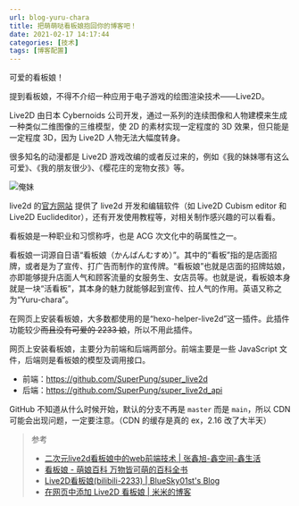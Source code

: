 ```yaml
---
url: blog-yuru-chara
title: 把萌萌哒看板娘抱回你的博客吧！
date: 2021-02-17 14:17:44
categories: [技术]
tags: [博客配置]
---
```


可爱的看板娘！

<!--more-->

提到看板娘，不得不介绍一种应用于电子游戏的绘图渲染技术——Live2D。

Live2D 由日本 Cybernoids 公司开发，通过一系列的连续图像和人物建模来生成一种类似二维图像的三维模型，使 2D 的素材实现一定程度的 3D 效果，但只能是一定程度 3D，因为 Live2D 人物无法大幅度转身。

很多知名的动漫都是 Live2D 游戏改编的或者反过来的，例如《我的妹妹哪有这么可爱》、《我的朋友很少》、《樱花庄的宠物女孩》等。

![俺妹](https://i0.hdslb.com/bfs/album/cdc4dbd3881583fb2579ca4d2afdb2378fa6c96b.jpg)

live2d 的[官方网站](https://www.live2d.com/zh-CHS/) 提供了 live2d 开发和编辑软件（如 Live2D Cubism editor 和 Live2D Euclideditor），还有开发使用教程等，对相关制作感兴趣的可以看看。

看板娘是一种职业和习惯称呼，也是 ACG 次文化中的萌属性之一。

看板娘一词源自日语“看板娘（かんばんむすめ）”。其中的“看板”指的是店面招牌，或者是为了宣传、打广告而制作的宣传牌。“看板娘”也就是店面的招牌姑娘，亦即能够提升店面人气和顾客流量的女服务生、女店员等。也就是说，看板娘本身就是一块“活看板”，其本身的魅力就能够起到宣传、拉人气的作用。英语又称之为“Yuru-chara”。

在网页上安装看板娘，大多数都使用的是“hexo-helper-live2d”这一插件。此插件功能较少~~而且没有可爱的 2233 娘~~，所以不用此插件。

网页上安装看板娘，主要分为前端和后端两部分。前端主要是一些 JavaScript 文件，后端则是看板娘的模型及调用接口。

- 前端：https://github.com/SuperPung/super_live2d
- 后端：https://github.com/SuperPung/super_live2d_api

GitHub 不知道从什么时候开始，默认的分支不再是 `master` 而是 `main`，所以 CDN 可能会出现问题，一定要注意。（CDN 的缓存是真的 ex，2.16 改了大半天）

> 参考
>
> - [二次元live2d看板娘中的web前端技术 | 张鑫旭-鑫空间-鑫生活](https://www.zhangxinxu.com/wordpress/2018/05/live2d-web-webgl-js/)
> - [看板娘 - 萌娘百科 万物皆可萌的百科全书](https://mzh.moegirl.org.cn/zh-hans/看板娘)
> - [Live2D看板娘(bilibili-2233) | BlueSky01st's Blog](https://bluesky01st.js.org/posts/2afd864b.html)
> - [在网页中添加 Live2D 看板娘 | 米米的博客](https://zhangshuqiao.org/2018-07/在网页中添加Live2D看板娘/)
